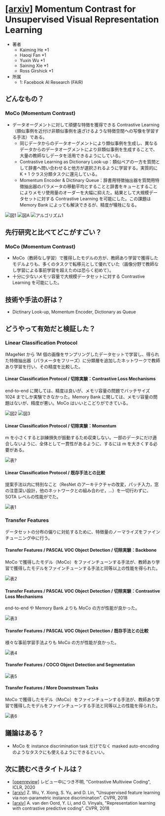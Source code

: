 # [\[arxiv\]](https://arxiv.org/abs/1911.05722v2) Momentum Contrast for Unsupervised Visual Representation Learning

- 著者
    - Kaiming He *1
    - Haoqi Fan *1
    - Yuxin Wu *1
    - Saining Xie *1
    - Ross Girshick *1
- 所属
    - 1: Facebook AI Research (FAIR)


## どんなもの？
### MoCo (Momentum Contrast)
- データオーグメントに対して頑健な特徴を獲得できる Contrastive Learning（類似事例を近付け非類似事例を遠ざけるような特徴空間への写像を学習する手法）である。
    - 同じデータからのデータオーグメントにより類似事例を生成し、異なるデータからのデータオーグメントにより非類似事例を生成することで、大量の教師なしデータを活用できるようにしている。
    - Contrastive Learning as Dictionary Look-up：類似ペアの一方を質問として辞書へ問い合わせると他方が選択されるように学習する。実質的に K + 1 クラス分類タスクに還元している。
    - Momentum Encoder & Dictinary Queue：辞書用特徴抽出器を質問用特徴抽出器のパラメータの移動平均とすることと辞書をキューとすることによりメモリ使用量のオーダーを大幅に抑えた。結果として大規模データセットに対する Contrastive Learning を可能にした。この課題は Memory Bank によっても解決できるが、精度が犠牲になる。

![図1](figure_1.png)
![図A](figure_a.png)
![アルゴリズム1](algorithm_1.png)

## 先行研究と比べてどこがすごい？
### MoCo (Momentum Contrast)
- MoCo（教師なし学習）で獲得したモデルの方が、教師あり学習で獲得したモデルよりも、多くのタスクで転移元として優れていた（画像分野で教師なし学習による事前学習を超えたのは恐らく初めて）。
- 十分に少ないメモリ容量で大規模データセットに対する Contrastive Learning を可能にした。

## 技術や手法の肝は？
- Dictinary Look-up, Momentum Encoder, Dictionary as Queue


## どうやって有効だと検証した？

### Linear Classification Protocol
IMageNet から 1M 個の画像をサンプリングしたデータセットで学習し、得られた特徴抽出器（パラメータをフリーズ）に分類層を追加したネットワークで教師あり学習を行い、その精度を比較した。

#### Linear Classification Protocol / 切除実験：Contrastive Loss Mechanisms
end-to-end に関しては、精度は良いが、メモリ容量の問題でバッチサイズ 1024 までしか実験できなかった。Memory Bank に関しては、メモリ容量の問題はないが、精度が悪い。MoCo はいいとこどりができている。

![図2](figure_2.png)
![図3](figure_3.png)


#### Linear Classification Protocol / 切除実験：Momentum
m を小さくすると訓練損失が振動するため収束しない。一部のデータにだけ適合しないように、全体として一貫性があるように、するには m を大きくする必要がある。

![表?](table_momentum.png)


#### Linear Classification Protocol / 既存手法との比較
提案手法以内に特別なこと（ResNet のアーキテクチャの改変，パッチ入力，窓の注意深い設計，他のネットワークとの組み合わせ，…）を一切行わずに、SOTA レベルの性能がでた。

![表1](table_1.png)


### Transfer Features
データセットの分布の偏りに対処するために、特徴量のノーマライズをファインチューニング中に行う。


#### Transfer Features / PASCAL VOC Object Detection / 切除実験：Backbone
MoCo で獲得したモデル（MoCo）をファインチューンする手法が、教師あり学習で獲得したモデルをファインチューンする手法と同等以上の性能を得られた。

![表2](table_2.png)


#### Transfer Features / PASCAL VOC Object Detection / 切除実験：Contrastive Loss Mechanisms
end-to-end や Memory Bank よりも MoCo の方が性能が良かった。

![表3](table_3.png)


#### Transfer Features / PASCAL VOC Object Detection / 既存手法との比較
様々な事前学習手法よりも MoCo の方が性能が良かった。

![表4](table_4.png)


#### Transfer Features / COCO Object Detection and Segmentation
![表5](table_5.png)


#### Transfer Features / More Downstream Tasks
MoCo で獲得したモデル（MoCo）をファインチューンする手法が、教師あり学習で獲得したモデルをファインチューンする手法と同等以上の性能を得られた。

![表6](table_6.png)


## 議論はある？
- MoCo を instance discrimination task だけでなく masked auto-encoding のようなタスクにも使えるようにできるといい。


## 次に読むべきタイトルは？
- [\[openreview\]](https://openreview.net/forum?id=BkgStySKPB) レビュー中につき不明, "Contrastive Multiview Coding", ICLR, 2020
- [\[arxiv\]](https://arxiv.org/abs/1805.01978v1) Z. Wu, Y. Xiong, S. Yu, and D. Lin, "Unsupervised feature learning via non-parametric instance discrimination". CVPR, 2018
- [\[arxiv\]](https://arxiv.org/abs/1807.03748) A. van den Oord, Y. Li, and O. Vinyals, "Representation learning with contrastive predictive coding". CVPR, 2018
